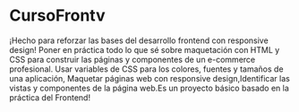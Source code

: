 # CursoFrontv 
¡Hecho para reforzar las bases del desarrollo frontend con responsive design! Poner en práctica todo lo que sé sobre maquetación con HTML y CSS para construir las páginas y componentes de un e-commerce profesional. Usar variables de CSS para los colores, fuentes y tamaños de una aplicación, Maquetar páginas web con responsive design,Identificar las vistas y componentes de la página web.Es un proyecto básico basado en la práctica del Frontend!


